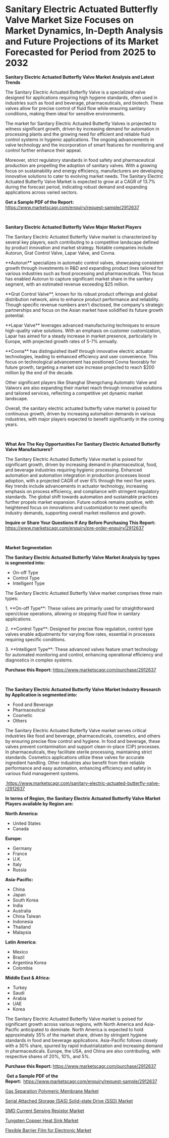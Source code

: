 <p><h1>Sanitary Electric Actuated Butterfly Valve Market Size Focuses on Market Dynamics, In-Depth Analysis and Future Projections of its Market Forecasted for Period from 2025 to 2032</h1></p><p><strong>Sanitary Electric Actuated Butterfly Valve Market Analysis and Latest Trends</strong></p>
<p><p>The Sanitary Electric Actuated Butterfly Valve is a specialized valve designed for applications requiring high hygiene standards, often used in industries such as food and beverage, pharmaceuticals, and biotech. These valves allow for precise control of fluid flow while ensuring sanitary conditions, making them ideal for sensitive environments. </p><p>The market for Sanitary Electric Actuated Butterfly Valves is projected to witness significant growth, driven by increasing demand for automation in processing plants and the growing need for efficient and reliable fluid control systems in hygienic applications. The ongoing advancements in valve technology and the incorporation of smart features for monitoring and control further enhance their appeal. </p><p>Moreover, strict regulatory standards in food safety and pharmaceutical production are propelling the adoption of sanitary valves. With a growing focus on sustainability and energy efficiency, manufacturers are developing innovative solutions to cater to evolving market needs. The Sanitary Electric Actuated Butterfly Valve Market is expected to grow at a CAGR of 13.7% during the forecast period, indicating robust demand and expanding applications across varied sectors.</p></p>
<p><strong>Get a Sample PDF of the Report:&nbsp;</strong> <a href="https://www.marketscagr.com/enquiry/request-sample/2912637?utm_campaign=2660&utm_medium=2&utm_source=Github&utm_content=ia&utm_term=12032025&utm_id=sanitary-electric-actuated-butterfly-valve">https://www.marketscagr.com/enquiry/request-sample/2912637</a></p>
<p>&nbsp;</p>
<p><strong>Sanitary Electric Actuated Butterfly Valve Major Market Players</strong></p>
<p><p>The Sanitary Electric Actuated Butterfly Valve market is characterized by several key players, each contributing to a competitive landscape defined by product innovation and market strategy. Notable companies include Autorun, Grat Control Valve, Lapar Valve, and Covna.</p><p>**Autorun** specializes in automatic control valves, showcasing consistent growth through investments in R&D and expanding product lines tailored for various industries such as food processing and pharmaceuticals. This focus has enabled Autorun to capture significant market share in the sanitary segment, with an estimated revenue exceeding $25 million.</p><p>**Grat Control Valve**, known for its robust product offerings and global distribution network, aims to enhance product performance and reliability. Though specific revenue numbers aren’t disclosed, the company's strategic partnerships and focus on the Asian market have solidified its future growth potential.</p><p>**Lapar Valve** leverages advanced manufacturing techniques to ensure high-quality valve solutions. With an emphasis on customer customization, Lapar has aimed for a steady increase in market presence, particularly in Europe, with projected growth rates of 5-7% annually.</p><p>**Covna** has distinguished itself through innovative electric actuator technologies, leading to enhanced efficiency and user convenience. This focus on technological advancement has positioned Covna favorably for future growth, targeting a market size increase projected to reach $200 million by the end of the decade.</p><p>Other significant players like Shanghai Shengchang Automatic Valve and Valworx are also expanding their market reach through innovative solutions and tailored services, reflecting a competitive yet dynamic market landscape.</p><p>Overall, the sanitary electric actuated butterfly valve market is poised for continuous growth, driven by increasing automation demands in various industries, with major players expected to benefit significantly in the coming years.</p></p>
<p>&nbsp;</p>
<p><strong>What Are The Key Opportunities For Sanitary Electric Actuated Butterfly Valve Manufacturers?</strong></p>
<p><p>The Sanitary Electric Actuated Butterfly Valve market is poised for significant growth, driven by increasing demand in pharmaceutical, food, and beverage industries requiring hygienic processing. Enhanced automation and automation integration in production processes boost adoption, with a projected CAGR of over 6% through the next five years. Key trends include advancements in actuator technology, increasing emphasis on process efficiency, and compliance with stringent regulatory standards. The global shift towards automation and sustainable practices further propels market expansion. Future outlook remains positive, with heightened focus on innovations and customization to meet specific industry demands, supporting overall market resilience and growth.</p></p>
<p><strong>Inquire or Share Your Questions If Any Before Purchasing This Report:</strong> <a href="https://www.marketscagr.com/enquiry/pre-order-enquiry/2912637?utm_campaign=2660&utm_medium=2&utm_source=Github&utm_content=ia&utm_term=12032025&utm_id=sanitary-electric-actuated-butterfly-valve">https://www.marketscagr.com/enquiry/pre-order-enquiry/2912637</a></p>
<p>&nbsp;</p>
<p><strong>Market Segmentation</strong></p>
<p><strong>The Sanitary Electric Actuated Butterfly Valve Market Analysis by types is segmented into:</strong></p>
<p><ul><li>On-off Type</li><li>Control Type</li><li>Intelligent Type</li></ul></p>
<p><p>The Sanitary Electric Actuated Butterfly Valve market comprises three main types: </p><p>1. **On-off Type**: These valves are primarily used for straightforward open/close operations, allowing or stopping fluid flow in sanitary applications. </p><p>2. **Control Type**: Designed for precise flow regulation, control type valves enable adjustments for varying flow rates, essential in processes requiring specific conditions. </p><p>3. **Intelligent Type**: These advanced valves feature smart technology for automated monitoring and control, enhancing operational efficiency and diagnostics in complex systems.</p></p>
<p><strong>Purchase this Report:&nbsp;</strong><a href="https://www.marketscagr.com/purchase/2912637?utm_campaign=2660&utm_medium=2&utm_source=Github&utm_content=ia&utm_term=12032025&utm_id=sanitary-electric-actuated-butterfly-valve">https://www.marketscagr.com/purchase/2912637</a></p>
<p>&nbsp;</p>
<p><strong>The Sanitary Electric Actuated Butterfly Valve Market Industry Research by Application is segmented into:</strong></p>
<p><ul><li>Food and Beverage</li><li>Pharmaceutical</li><li>Cosmetic</li><li>Others</li></ul></p>
<p><p>The Sanitary Electric Actuated Butterfly Valve market serves critical industries like food and beverage, pharmaceuticals, cosmetics, and others by ensuring precise flow control and hygiene. In food and beverage, these valves prevent contamination and support clean-in-place (CIP) processes. In pharmaceuticals, they facilitate sterile processing, maintaining strict standards. Cosmetics applications utilize these valves for accurate ingredient handling. Other industries also benefit from their reliable performance and easy automation, enhancing efficiency and safety in various fluid management systems.</p></p>
<p><a href="https://www.marketscagr.com/sanitary-electric-actuated-butterfly-valve-r2912637?utm_campaign=2660&utm_medium=2&utm_source=Github&utm_content=ia&utm_term=12032025&utm_id=sanitary-electric-actuated-butterfly-valve">&nbsp;https://www.marketscagr.com/sanitary-electric-actuated-butterfly-valve-r2912637</a></p>
<p><strong>In terms of Region, the Sanitary Electric Actuated Butterfly Valve Market Players available by Region are:</strong></p>
<p>
    <p> <strong> North America: </strong>
        <ul>
            <li>United States</li>
            <li>Canada</li>
        </ul>
        </p> 
    <p> <strong> Europe: </strong>
        <ul>
            <li>Germany</li>
            <li>France</li>
            <li>U.K.</li>
            <li>Italy</li>
            <li>Russia</li>
        </ul>
        </p> 
    <p> <strong> Asia-Pacific: </strong>
        <ul>
            <li>China</li>
            <li>Japan</li>
            <li>South Korea</li>
            <li>India</li>
            <li>Australia</li>
            <li>China Taiwan</li>
            <li>Indonesia</li>
            <li>Thailand</li>
            <li>Malaysia</li>
        </ul>
        </p> 
    <p> <strong> Latin America: </strong>
        <ul>
            <li>Mexico</li>
            <li>Brazil</li>
            <li>Argentina Korea</li>
            <li>Colombia</li>
        </ul>
        </p> 
    <p> <strong> Middle East & Africa: </strong>
        <ul>
            <li>Turkey</li>
            <li>Saudi</li>
            <li>Arabia</li>
            <li>UAE</li>
            <li>Korea</li>
        </ul>
    </p>
    </p>
<p><p>The Sanitary Electric Actuated Butterfly Valve market is poised for significant growth across various regions, with North America and Asia-Pacific anticipated to dominate. North America is expected to hold approximately 35% of the market share, driven by stringent hygiene standards in food and beverage applications. Asia-Pacific follows closely with a 30% share, spurred by rapid industrialization and increasing demand in pharmaceuticals. Europe, the USA, and China are also contributing, with respective shares of 20%, 10%, and 5%.</p></p>
<p><strong>Purchase this Report: </strong><a href="https://www.marketscagr.com/purchase/2912637?utm_campaign=2660&utm_medium=2&utm_source=Github&utm_content=ia&utm_term=12032025&utm_id=sanitary-electric-actuated-butterfly-valve">https://www.marketscagr.com/purchase/2912637</a></p>
<p>&nbsp;<strong>Get a Sample PDF of the Report:&nbsp;&nbsp;</strong><a href="https://www.marketscagr.com/enquiry/request-sample/2912637?utm_campaign=2660&utm_medium=2&utm_source=Github&utm_content=ia&utm_term=12032025&utm_id=sanitary-electric-actuated-butterfly-valve">https://www.marketscagr.com/enquiry/request-sample/2912637</a></p>
<p><strong></strong></p>
<p><p><a href="https://github.com/triattwood9919/Market-Research-Report-List-1/blob/main/gas-separation-polymeric-membrane-market.md?utm_campaign=2660&utm_medium=2&utm_source=Github&utm_content=ia&utm_term=12032025&utm_id=sanitary-electric-actuated-butterfly-valve">Gas Separation Polymeric Membrane Market</a></p><p><a href="https://www.linkedin.com/pulse/global-serial-attached-storage-sas-solid-state-drive-ssd-market-xmkre?utm_campaign=2660&utm_medium=2&utm_source=Github&utm_content=ia&utm_term=12032025&utm_id=sanitary-electric-actuated-butterfly-valve">Serial Attached Storage  (SAS) Solid-state Drive  (SSD) Market</a></p><p><a href="https://www.linkedin.com/pulse/analyzing-smd-current-sensing-resistor-market-trends-size-share-y4ane?utm_campaign=2660&utm_medium=2&utm_source=Github&utm_content=ia&utm_term=12032025&utm_id=sanitary-electric-actuated-butterfly-valve">SMD Current Sensing Resistor Market</a></p><p><a href="https://www.linkedin.com/pulse/tungsten-copper-heat-sink-market-forecasts-trends-impact-analysis-3afkf?utm_campaign=2660&utm_medium=2&utm_source=Github&utm_content=ia&utm_term=12032025&utm_id=sanitary-electric-actuated-butterfly-valve">Tungsten Copper Heat Sink Market</a></p><p><a href="https://www.linkedin.com/pulse/flexible-barrier-film-electronic-market-report-forward-looking-bot3e?utm_campaign=2660&utm_medium=2&utm_source=Github&utm_content=ia&utm_term=12032025&utm_id=sanitary-electric-actuated-butterfly-valve">Flexible Barrier Film for Electronic Market</a></p></p>